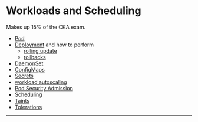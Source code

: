 # Workloads and Scheduling

Makes up 15% of the CKA exam.

* [Pod]
* [Deployment] and how to perform
  * [rolling update]
  * [rollbacks]
* [DaemonSet]
* [ConfigMaps]
* [Secrets]
* [workload autoscaling]
* [Pod Security Admission]
* [Scheduling]
* [Taints]
* [Tolerations]

---

[Pod]: /kubernetes/11.1-pod.md
[Deployment]: /kubernetes/11.2-deployment.md
[rolling update]: /kubernetes/11.2-deployment.md#rolling-update
[rollbacks]: /kubernetes/11.2-deployment.md#rolling-back-a-deployment
[DaemonSet]: /kubernetes/11.3-daemon-set.md
[ConfigMaps]: /kubernetes/11.4-config-map.md
[Secrets]: /kubernetes/11.5-secrets.md
[workload autoscaling]: /kubernetes/11.2-deployment.md#scaling-a-deployment
[Pod Security Admission]: /kubernetes/11.6-pod-security-admission.md
[Scheduling]: /kubernetes/11.7-scheduling.md
[Taints]: /kubernetes/11.7-scheduling.md#taints
[Tolerations]: /kubernetes/11.7-scheduling.md#tolerations
